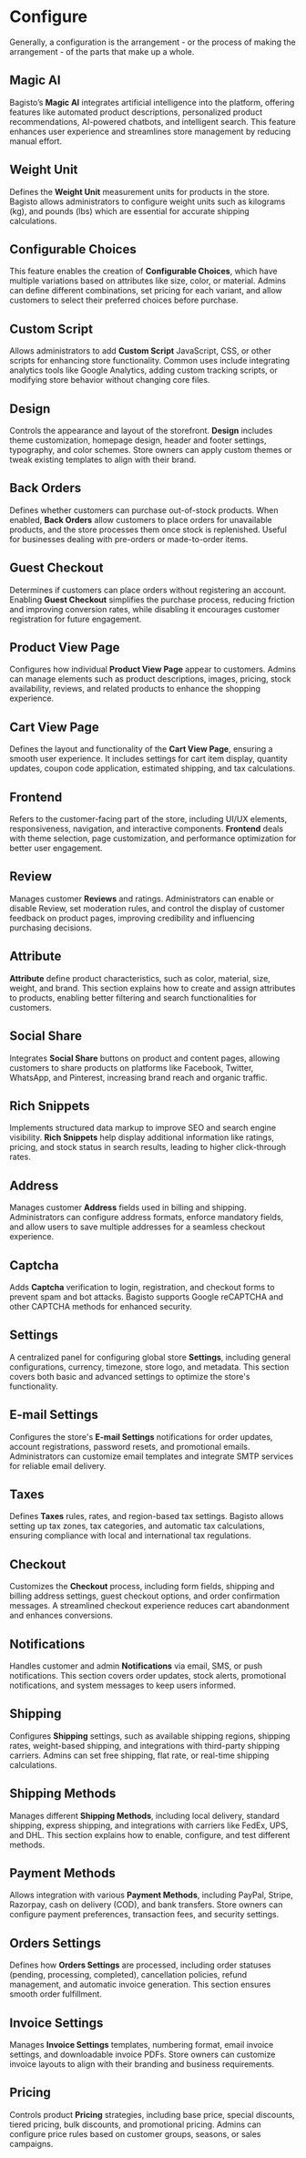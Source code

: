 # Configure

Generally, a configuration is the arrangement - or the process of making the arrangement - of the parts that make up a whole.

## Magic AI

Bagisto’s **Magic AI** integrates artificial intelligence into the platform, offering features like automated product descriptions, personalized product recommendations, AI-powered chatbots, and intelligent search. This feature enhances user experience and streamlines store management by reducing manual effort.

## Weight Unit

Defines the **Weight Unit** measurement units for products in the store. Bagisto allows administrators to configure weight units such as kilograms (kg), and pounds (lbs) which are essential for accurate shipping calculations.

## Configurable Choices

This feature enables the creation of **Configurable Choices**, which have multiple variations based on attributes like size, color, or material. Admins can define different combinations, set pricing for each variant, and allow customers to select their preferred choices before purchase.

## Custom Script

Allows administrators to add **Custom Script** JavaScript, CSS, or other scripts for enhancing store functionality. Common uses include integrating analytics tools like Google Analytics, adding custom tracking scripts, or modifying store behavior without changing core files.

## Design

Controls the appearance and layout of the storefront. **Design** includes theme customization, homepage design, header and footer settings, typography, and color schemes. Store owners can apply custom themes or tweak existing templates to align with their brand.

## Back Orders

Defines whether customers can purchase out-of-stock products. When enabled, **Back Orders** allow customers to place orders for unavailable products, and the store processes them once stock is replenished. Useful for businesses dealing with pre-orders or made-to-order items.

## Guest Checkout

Determines if customers can place orders without registering an account. Enabling **Guest Checkout** simplifies the purchase process, reducing friction and improving conversion rates, while disabling it encourages customer registration for future engagement.

## Product View Page

Configures how individual **Product View Page** appear to customers. Admins can manage elements such as product descriptions, images, pricing, stock availability, reviews, and related products to enhance the shopping experience.

## Cart View Page

Defines the layout and functionality of the **Cart View Page**, ensuring a smooth user experience. It includes settings for cart item display, quantity updates, coupon code application, estimated shipping, and tax calculations.

## Frontend

Refers to the customer-facing part of the store, including UI/UX elements, responsiveness, navigation, and interactive components. **Frontend** deals with theme selection, page customization, and performance optimization for better user engagement.

## Review

Manages customer **Reviews** and ratings. Administrators can enable or disable Review, set moderation rules, and control the display of customer feedback on product pages, improving credibility and influencing purchasing decisions.

## Attribute

**Attribute** define product characteristics, such as color, material, size, weight, and brand. This section explains how to create and assign attributes to products, enabling better filtering and search functionalities for customers.

## Social Share

Integrates **Social Share** buttons on product and content pages, allowing customers to share products on platforms like Facebook, Twitter, WhatsApp, and Pinterest, increasing brand reach and organic traffic.

## Rich Snippets

Implements structured data markup to improve SEO and search engine visibility. **Rich Snippets** help display additional information like ratings, pricing, and stock status in search results, leading to higher click-through rates.

## Address

Manages customer **Address** fields used in billing and shipping. Administrators can configure address formats, enforce mandatory fields, and allow users to save multiple addresses for a seamless checkout experience.

## Captcha

Adds **Captcha** verification to login, registration, and checkout forms to prevent spam and bot attacks. Bagisto supports Google reCAPTCHA and other CAPTCHA methods for enhanced security.

## Settings

A centralized panel for configuring global store **Settings**, including general configurations, currency, timezone, store logo, and metadata. This section covers both basic and advanced settings to optimize the store's functionality.

## E-mail Settings

Configures the store's **E-mail Settings** notifications for order updates, account registrations, password resets, and promotional emails. Administrators can customize email templates and integrate SMTP services for reliable email delivery.

## Taxes

Defines **Taxes** rules, rates, and region-based tax settings. Bagisto allows setting up tax zones, tax categories, and automatic tax calculations, ensuring compliance with local and international tax regulations.

## Checkout

Customizes the **Checkout** process, including form fields, shipping and billing address settings, guest checkout options, and order confirmation messages. A streamlined checkout experience reduces cart abandonment and enhances conversions.

## Notifications

Handles customer and admin **Notifications** via email, SMS, or push notifications. This section covers order updates, stock alerts, promotional notifications, and system messages to keep users informed.

## Shipping

Configures **Shipping** settings, such as available shipping regions, shipping rates, weight-based shipping, and integrations with third-party shipping carriers. Admins can set free shipping, flat rate, or real-time shipping calculations.

## Shipping Methods

Manages different **Shipping Methods**, including local delivery, standard shipping, express shipping, and integrations with carriers like FedEx, UPS, and DHL. This section explains how to enable, configure, and test different methods.

## Payment Methods

Allows integration with various **Payment Methods**, including PayPal, Stripe, Razorpay, cash on delivery (COD), and bank transfers. Store owners can configure payment preferences, transaction fees, and security settings.

## Orders Settings

Defines how **Orders Settings** are processed, including order statuses (pending, processing, completed), cancellation policies, refund management, and automatic invoice generation. This section ensures smooth order fulfillment.

## Invoice Settings

Manages **Invoice Settings** templates, numbering format, email invoice settings, and downloadable invoice PDFs. Store owners can customize invoice layouts to align with their branding and business requirements.

## Pricing

Controls product **Pricing** strategies, including base price, special discounts, tiered pricing, bulk discounts, and promotional pricing. Admins can configure price rules based on customer groups, seasons, or sales campaigns.
